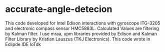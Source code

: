 # accurate-angle-detecion
This code developed for Intel Edison interactions with gyroscope ITG-3205 and electronic compass sensor HMC5883L. Calculated Values are filtering by Kalman filter.
I use mraa, upm libraries provided by Edison and Kalman Filter Library by Kristian Lauszus (TKJ Electronics).
This code wrote in Eclipde IDE IoTdk
